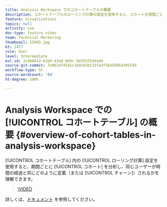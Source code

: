 ```yaml
---
title: Analysis Workspace でのコホートテーブルの概要
description: コホートテーブルのローリング計算の設定を使用すると、コホートを期間ごとに分析し、同じユーザーが時間の経過とともにどのように定着（またはチャーン）するかを把握できます。
feature: Visualizations
topics: null
activity: use
doc-type: feature video
team: Technical Marketing
thumbnail: 25965.jpg
kt: 2477
role: User
level: Intermediate
exl-id: 3c0b0814-61b0-43ad-b69c-9e55555d4edd
source-git-commit: fe861dfd541c1b9cb3b233fa3f56d55054305fd9
workflow-type: ht
source-wordcount: '84'
ht-degree: 100%

---
```


# Analysis Workspace での [!UICONTROL コホートテーブル] の概要 {#overview-of-cohort-tables-in-analysis-workspace}

[!UICONTROL コホートテーブル] 内の [!UICONTROL ローリング計算] 設定を使用すると、期間ごとに [!UICONTROL コホート] を分析し、同じユーザーが時間の経過と共にどのように定着（または [!UICONTROL チャーン]）されるかを理解できます。

>[!VIDEO](https://video.tv.adobe.com/v/25965/?quality=12)

詳しくは、[ドキュメント](https://experienceleague.adobe.com/docs/analytics/analyze/analysis-workspace/visualizations/cohort-table/cohort-analysis.html?lang=ja) を参照してください。
